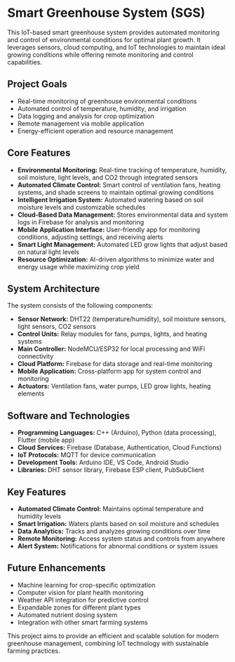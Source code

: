 # Smart Greenhouse System (SGS)

This IoT-based smart greenhouse system provides automated monitoring and control of environmental conditions for optimal plant growth. It leverages sensors, cloud computing, and IoT technologies to maintain ideal growing conditions while offering remote monitoring and control capabilities.

## Project Goals

* Real-time monitoring of greenhouse environmental conditions
* Automated control of temperature, humidity, and irrigation
* Data logging and analysis for crop optimization
* Remote management via mobile application
* Energy-efficient operation and resource management

## Core Features

* **Environmental Monitoring:** Real-time tracking of temperature, humidity, soil moisture, light levels, and CO2 through integrated sensors
* **Automated Climate Control:** Smart control of ventilation fans, heating systems, and shade screens to maintain optimal growing conditions
* **Intelligent Irrigation System:** Automated watering based on soil moisture levels and customizable schedules
* **Cloud-Based Data Management:** Stores environmental data and system logs in Firebase for analysis and monitoring
* **Mobile Application Interface:** User-friendly app for monitoring conditions, adjusting settings, and receiving alerts
* **Smart Light Management:** Automated LED grow lights that adjust based on natural light levels
* **Resource Optimization:** AI-driven algorithms to minimize water and energy usage while maximizing crop yield

## System Architecture

The system consists of the following components:

* **Sensor Network:** DHT22 (temperature/humidity), soil moisture sensors, light sensors, CO2 sensors
* **Control Units:** Relay modules for fans, pumps, lights, and heating systems
* **Main Controller:** NodeMCU/ESP32 for local processing and WiFi connectivity
* **Cloud Platform:** Firebase for data storage and real-time monitoring
* **Mobile Application:** Cross-platform app for system control and monitoring
* **Actuators:** Ventilation fans, water pumps, LED grow lights, heating elements

## Software and Technologies

* **Programming Languages:** C++ (Arduino), Python (data processing), Flutter (mobile app)
* **Cloud Services:** Firebase (Database, Authentication, Cloud Functions)
* **IoT Protocols:** MQTT for device communication
* **Development Tools:** Arduino IDE, VS Code, Android Studio
* **Libraries:** DHT sensor library, Firebase ESP client, PubSubClient

## Key Features

* **Automated Climate Control:** Maintains optimal temperature and humidity levels
* **Smart Irrigation:** Waters plants based on soil moisture and schedules
* **Data Analytics:** Tracks and analyzes growing conditions over time
* **Remote Monitoring:** Access system status and controls from anywhere
* **Alert System:** Notifications for abnormal conditions or system issues

## Future Enhancements

* Machine learning for crop-specific optimization
* Computer vision for plant health monitoring
* Weather API integration for predictive control
* Expandable zones for different plant types
* Automated nutrient dosing system
* Integration with other smart farming systems

This project aims to provide an efficient and scalable solution for modern greenhouse management, combining IoT technology with sustainable farming practices.